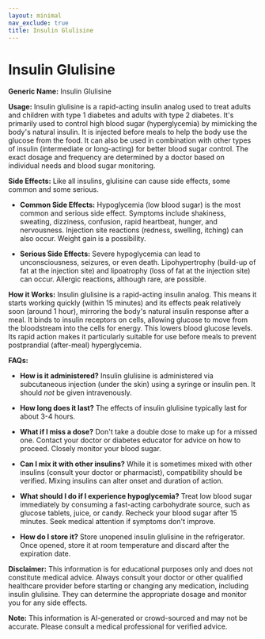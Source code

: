 ```yaml
---
layout: minimal
nav_exclude: true
title: Insulin Glulisine
---
```


# Insulin Glulisine

**Generic Name:** Insulin Glulisine

**Usage:** Insulin glulisine is a rapid-acting insulin analog used to treat adults and children with type 1 diabetes and adults with type 2 diabetes.  It's primarily used to control high blood sugar (hyperglycemia) by mimicking the body's natural insulin. It is injected before meals to help the body use the glucose from the food.  It can also be used in combination with other types of insulin (intermediate or long-acting) for better blood sugar control.  The exact dosage and frequency are determined by a doctor based on individual needs and blood sugar monitoring.


**Side Effects:**  Like all insulins, glulisine can cause side effects, some common and some serious.

* **Common Side Effects:**  Hypoglycemia (low blood sugar) is the most common and serious side effect.  Symptoms include shakiness, sweating, dizziness, confusion, rapid heartbeat, hunger, and nervousness.  Injection site reactions (redness, swelling, itching) can also occur.  Weight gain is a possibility.

* **Serious Side Effects:** Severe hypoglycemia can lead to unconsciousness, seizures, or even death.  Lipohypertrophy (build-up of fat at the injection site) and lipoatrophy (loss of fat at the injection site) can occur.  Allergic reactions, although rare, are possible.


**How it Works:** Insulin glulisine is a rapid-acting insulin analog.  This means it starts working quickly (within 15 minutes) and its effects peak relatively soon (around 1 hour), mirroring the body's natural insulin response after a meal.  It binds to insulin receptors on cells, allowing glucose to move from the bloodstream into the cells for energy. This lowers blood glucose levels.  Its rapid action makes it particularly suitable for use before meals to prevent postprandial (after-meal) hyperglycemia.


**FAQs:**

* **How is it administered?** Insulin glulisine is administered via subcutaneous injection (under the skin) using a syringe or insulin pen.  It should *not* be given intravenously.

* **How long does it last?** The effects of insulin glulisine typically last for about 3-4 hours.

* **What if I miss a dose?**  Don't take a double dose to make up for a missed one. Contact your doctor or diabetes educator for advice on how to proceed.  Closely monitor your blood sugar.

* **Can I mix it with other insulins?**  While it is sometimes mixed with other insulins (consult your doctor or pharmacist), compatibility should be verified.  Mixing insulins can alter onset and duration of action.

* **What should I do if I experience hypoglycemia?**  Treat low blood sugar immediately by consuming a fast-acting carbohydrate source, such as glucose tablets, juice, or candy.  Recheck your blood sugar after 15 minutes.  Seek medical attention if symptoms don't improve.

* **How do I store it?**  Store unopened insulin glulisine in the refrigerator.  Once opened, store it at room temperature and discard after the expiration date.


**Disclaimer:** This information is for educational purposes only and does not constitute medical advice.  Always consult your doctor or other qualified healthcare provider before starting or changing any medication, including insulin glulisine.  They can determine the appropriate dosage and monitor you for any side effects.


**Note:** This information is AI-generated or crowd-sourced and may not be accurate. Please consult a medical professional for verified advice.